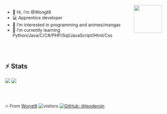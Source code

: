 <img  width="90" align="right" src="https://pbs.twimg.com/media/EyNX1CpXEAENhDg?format=jpg&name=large">

- 👋 Hi, I’m @Wongt8
- 💻 Apprentice developer
- 👀 I’m interested in programming and animes/mangas
- 🌱 I’m currently learning Python/Java/C/C#/PHP/Sql/JavaScript/Html/Css


</br></br>

## ⚡ Stats

<img  src="https://github-readme-stats.vercel.app/api?username=Wongt8&show_icons=true&theme=radical"/>

<img src="https://github-readme-stats.vercel.app/api/top-langs/?username=Wongt8&hide=javascript,html)"/>

</br></br>

🔥 From [Wongt8](https://github.com/Wongt8)
![visitors](https://visitor-badge.glitch.me/badge?page_id=Wongt8)
[![GitHub: @leoderoin](https://img.shields.io/github/followers/Wongt8?label=follow&style=social)](https://github.com/Wongt8)


<!---
Wongt8/Wongt8 is a ✨ special ✨ repository because its `README.md` (this file) appears on your GitHub profile.
You can click the Preview link to take a look at your changes.
--->

